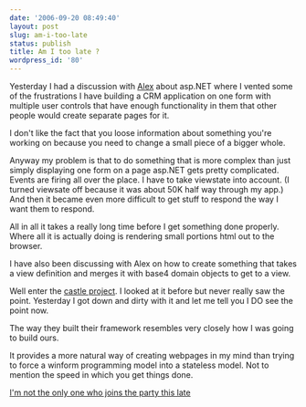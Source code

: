 ```yaml
---
date: '2006-09-20 08:49:40'
layout: post
slug: am-i-too-late
status: publish
title: Am I too late ?
wordpress_id: '80'
---
```


Yesterday I had a discussion with [Alex](http://www.base4.net/Blog.aspx) about asp.NET where I vented some of the frustrations I have building a CRM application on one form with multiple user controls that have enough functionality in them that other people would create separate pages for it.

I don't like the fact that you loose information about something you're working on because you need to change a small piece of a bigger whole.

Anyway my problem is that to do something that is more complex than just simply displaying one form on a page asp.NET gets pretty complicated. Events are firing all over the place. I have to take viewstate into account. (I turned viewsate off because it was about 50K half way through my app.) And then it became even more difficult to get stuff to respond the way I want them to respond. 

All in all it takes a really long time before I get something done properly. Where all it is actually doing is rendering small portions html out to the browser.

I have also been discussing with Alex on how to create something that takes a view definition and merges it with base4 domain objects to get to a view.

Well enter the [castle project](http://www.castleproject.org/). I looked at it before but never really saw the point. Yesterday I got down and dirty with it and let me tell you I DO see the point now.

The way they built their framework resembles very closely how I was going to build ours.

It provides a more natural way of creating webpages in my mind than trying to force a winform programming model into a stateless model. Not to mention the speed in which you get things done.

[I'm not the only one who joins the party this late](http://www.thejoyofcode.com/The_Awesome_Power_of_IoC.aspx)
